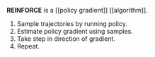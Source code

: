 **REINFORCE** is a [[policy gradient]] [[algorithm]].

1. Sample trajectories by running policy.
2. Estimate policy gradient using samples.
3. Take step in direction of gradient.
4. Repeat.